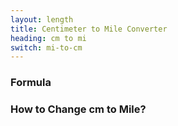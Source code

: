 ```yaml
---
layout: length
title: Centimeter to Mile Converter
heading: cm to mi
switch: mi-to-cm
---
```


<script>
  selectInput[3].selected = true
  selectOutput[9].selected = true
</script>

### Formula
<p id="formula"></p>

### How to Change cm to Mile?
